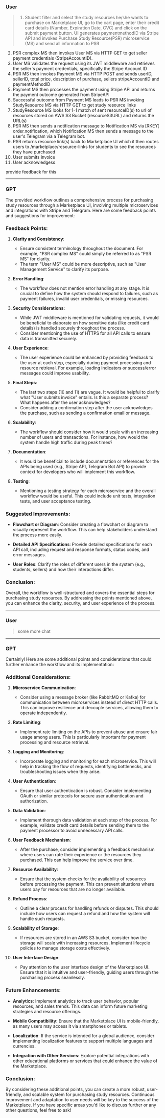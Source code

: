 ### User
> 1.	Student filter and select the study resources he/she wants to purchase on Marketplace UI, go to the cart page, enter their credit card details (Number, Expiration Date, CVC) and click on the submit payment button. UI generates paymentmethodID via Stripe API and invokes Purchase Study Resource(PSR) microservice (MS) and send all information to PSR
2.	PSR complex MS then invokes User MS via HTTP GET to get seller payment credentials (StripeAccountID). 
3.	User MS validates the request using its JWT middleware and retrieves the seller's payment credentials, specifically the Stripe Account ID
4.	PSR MS then invokes Payment MS via HTTP POST and sends userID, sellerID, total price, description of purchase, sellers stripeAccountID and paymentMethodID
5.	Payment MS then processes the payment using Stripe API and returns the payment outcome generated from StripeAPI
6.	Successful outcome from Payment MS leads to PSR MS invoking StudyResource MS via HTTP GET to get study resource links
7.	StudyResource MS looks for 1-1 match of sent resourceID(s) to url of resources stored on AWS S3 Bucket (resourceS3URL) and returns the URL(s)
8.	PSR MS then sends a notification message to Notification MS via [RKEY] order.notification, which Notification MS then sends a message to the user's Telegram via a Telegram bot. 
9.	PSR returns resource link(s) back to Marketplace UI which it then routes users to /marketplace/resource-links for students to see the resources they have purchased
10. User submits invoice
11. User acknowledgess

provide feedback for this

---
### GPT
The provided workflow outlines a comprehensive process for purchasing study resources through a Marketplace UI, involving multiple microservices and integrations with Stripe and Telegram. Here are some feedback points and suggestions for improvement:

### Feedback Points:

1. **Clarity and Consistency**:
   - Ensure consistent terminology throughout the document. For example, "PSR complex MS" could simply be referred to as "PSR MS" for clarity.
   - The term "User MS" could be more descriptive, such as "User Management Service" to clarify its purpose.

2. **Error Handling**:
   - The workflow does not mention error handling at any stage. It is crucial to define how the system should respond to failures, such as payment failures, invalid user credentials, or missing resources.

3. **Security Considerations**:
   - While JWT middleware is mentioned for validating requests, it would be beneficial to elaborate on how sensitive data (like credit card details) is handled securely throughout the process.
   - Consider mentioning the use of HTTPS for all API calls to ensure data is transmitted securely.

4. **User Experience**:
   - The user experience could be enhanced by providing feedback to the user at each step, especially during payment processing and resource retrieval. For example, loading indicators or success/error messages could improve usability.

5. **Final Steps**:
   - The last two steps (10 and 11) are vague. It would be helpful to clarify what "User submits invoice" entails. Is this a separate process? What happens after the user acknowledges?
   - Consider adding a confirmation step after the user acknowledges the purchase, such as sending a confirmation email or message.

6. **Scalability**:
   - The workflow should consider how it would scale with an increasing number of users and transactions. For instance, how would the system handle high traffic during peak times?

7. **Documentation**:
   - It would be beneficial to include documentation or references for the APIs being used (e.g., Stripe API, Telegram Bot API) to provide context for developers who will implement this workflow.

8. **Testing**:
   - Mentioning a testing strategy for each microservice and the overall workflow would be useful. This could include unit tests, integration tests, and user acceptance testing.

### Suggested Improvements:

- **Flowchart or Diagram**: Consider creating a flowchart or diagram to visually represent the workflow. This can help stakeholders understand the process more easily.
  
- **Detailed API Specifications**: Provide detailed specifications for each API call, including request and response formats, status codes, and error messages.

- **User Roles**: Clarify the roles of different users in the system (e.g., students, sellers) and how their interactions differ.

### Conclusion:

Overall, the workflow is well-structured and covers the essential steps for purchasing study resources. By addressing the points mentioned above, you can enhance the clarity, security, and user experience of the process.

---
### User
> some more chat

---
### GPT
Certainly! Here are some additional points and considerations that could further enhance the workflow and its implementation:

### Additional Considerations:

1. **Microservice Communication**:
   - Consider using a message broker (like RabbitMQ or Kafka) for communication between microservices instead of direct HTTP calls. This can improve resilience and decouple services, allowing them to operate independently.

2. **Rate Limiting**:
   - Implement rate limiting on the APIs to prevent abuse and ensure fair usage among users. This is particularly important for payment processing and resource retrieval.

3. **Logging and Monitoring**:
   - Incorporate logging and monitoring for each microservice. This will help in tracking the flow of requests, identifying bottlenecks, and troubleshooting issues when they arise.

4. **User Authentication**:
   - Ensure that user authentication is robust. Consider implementing OAuth or similar protocols for secure user authentication and authorization.

5. **Data Validation**:
   - Implement thorough data validation at each step of the process. For example, validate credit card details before sending them to the payment processor to avoid unnecessary API calls.

6. **User Feedback Mechanism**:
   - After the purchase, consider implementing a feedback mechanism where users can rate their experience or the resources they purchased. This can help improve the service over time.

7. **Resource Availability**:
   - Ensure that the system checks for the availability of resources before processing the payment. This can prevent situations where users pay for resources that are no longer available.

8. **Refund Process**:
   - Outline a clear process for handling refunds or disputes. This should include how users can request a refund and how the system will handle such requests.

9. **Scalability of Storage**:
   - If resources are stored in an AWS S3 bucket, consider how the storage will scale with increasing resources. Implement lifecycle policies to manage storage costs effectively.

10. **User Interface Design**:
    - Pay attention to the user interface design of the Marketplace UI. Ensure that it is intuitive and user-friendly, guiding users through the purchasing process seamlessly.

### Future Enhancements:

- **Analytics**: Implement analytics to track user behavior, popular resources, and sales trends. This data can inform future marketing strategies and resource offerings.

- **Mobile Compatibility**: Ensure that the Marketplace UI is mobile-friendly, as many users may access it via smartphones or tablets.

- **Localization**: If the service is intended for a global audience, consider implementing localization features to support multiple languages and currencies.

- **Integration with Other Services**: Explore potential integrations with other educational platforms or services that could enhance the value of the Marketplace.

### Conclusion:

By considering these additional points, you can create a more robust, user-friendly, and scalable system for purchasing study resources. Continuous improvement and adaptation to user needs will be key to the success of the Marketplace. If you have specific areas you'd like to discuss further or any other questions, feel free to ask!
